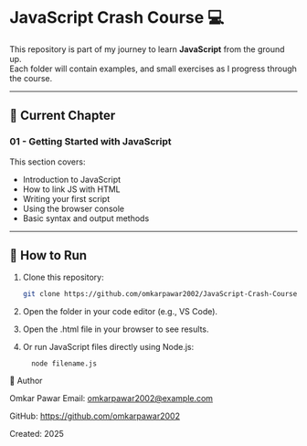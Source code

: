 # JavaScript Crash Course 💻

This repository is part of my journey to learn **JavaScript** from the ground up.  
Each folder will contain examples, and small exercises as I progress through the course.

---

## 📘 Current Chapter
### **01 - Getting Started with JavaScript**
This section covers:
- Introduction to JavaScript
- How to link JS with HTML
- Writing your first script
- Using the browser console
- Basic syntax and output methods

---

## 🚀 How to Run
1. Clone this repository:
   ```bash
   git clone https://github.com/omkarpawar2002/JavaScript-Crash-Course-.git
   ```
2. Open the folder in your code editor (e.g., VS Code).

3. Open the .html file in your browser to see results.

4. Or run JavaScript files directly using Node.js:
   ```
     node filename.js
   ```

👤 Author

Omkar Pawar
Email: omkarpawar2002@example.com

GitHub: https://github.com/omkarpawar2002

Created: 2025
